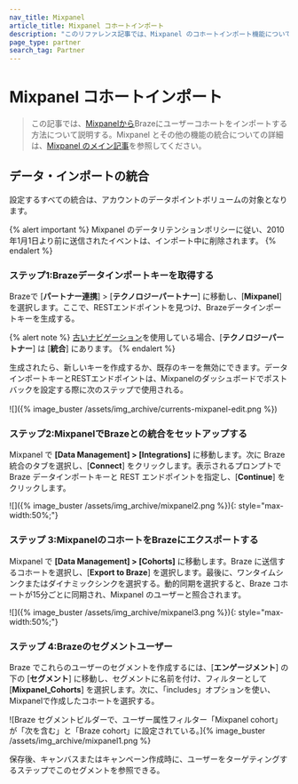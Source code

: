 ```yaml
---
nav_title: Mixpanel
article_title: Mixpanel コホートインポート
description: "このリファレンス記事では、Mixpanel のコホートインポート機能について説明します。Mixpanel はビジネス分析プラットフォームであり、Mixpanel コホートを Braze にインポートして Braze セグメントを作成できます。作成したセグメントは、今後の Braze キャンペーンやキャンバスでユーザーをターゲットにするために使用できます。"
page_type: partner
search_tag: Partner
---
```


# Mixpanel コホートインポート

> この記事では、[Mixpanelから](https://mixpanel.com/)Brazeにユーザーコホートをインポートする方法について説明する。Mixpanel とその他の機能の統合についての詳細は、[Mixpanel のメイン記事]({{site.baseurl}}/partners/data_and_infrastructure_agility/analytics/mixpanel_for_currents/)を参照してください。

## データ・インポートの統合

設定するすべての統合は、アカウントのデータポイントボリュームの対象となります。

{% alert important %}
Mixpanel のデータリテンションポリシーに従い、2010年1月1日より前に送信されたイベントは、インポート中に削除されます。
{% endalert %}

### ステップ1:Brazeデータインポートキーを取得する

Brazeで \[**パートナー連携**] > \[**テクノロジーパートナー**] に移動し、\[**Mixpanel**] を選択します。ここで、RESTエンドポイントを見つけ、Brazeデータインポートキーを生成する。 

{% alert note %}
[古いナビゲーション]({{site.baseurl}}/navigation)を使用している場合、\[**テクノロジーパートナー**] は \[**統合**] にあります。
{% endalert %}

生成されたら、新しいキーを作成するか、既存のキーを無効にできます。データインポートキーとRESTエンドポイントは、Mixpanelのダッシュボードでポストバックを設定する際に次のステップで使用される。<br><br>![]({% image_buster /assets/img_archive/currents-mixpanel-edit.png %})

### ステップ2:MixpanelでBrazeとの統合をセットアップする

Mixpanel で **\[Data Management] > \[Integrations]** に移動します。次に Braze 統合のタブを選択し、\[**Connect**] をクリックします。表示されるプロンプトで Braze データインポートキーと REST エンドポイントを指定し、\[**Continue**] をクリックします。

![]({% image_buster /assets/img_archive/mixpanel2.png %}){: style="max-width:50%;"}

### ステップ 3:MixpanelのコホートをBrazeにエクスポートする

Mixpanel で **\[Data Management] > \[Cohorts]** に移動します。Braze に送信するコホートを選択し、\[**Export to Braze**] を選択します。最後に、ワンタイムシンクまたはダイナミックシンクを選択する。動的同期を選択すると、Braze コホートが15分ごとに同期され、Mixpanel のユーザーと照合されます。 

![]({% image_buster /assets/img_archive/mixpanel3.png %}){: style="max-width:50%;"}

### ステップ 4:Brazeのセグメントユーザー

Braze でこれらのユーザーのセグメントを作成するには、\[**エンゲージメント**] の下の \[**セグメント**] に移動し、セグメントに名前を付け、フィルターとして \[**Mixpanel_Cohorts**] を選択します。次に、「includes」オプションを使い、Mixpanelで作成したコホートを選択する。 

![Braze セグメントビルダーで、ユーザー属性フィルター「Mixpanel cohort」が「次を含む」と「Braze cohort」に設定されている。]{% image_buster /assets/img_archive/mixpanel1.png %}

保存後、キャンバスまたはキャンペーン作成時に、ユーザーをターゲティングするステップでこのセグメントを参照できる。